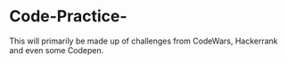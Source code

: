 # Code-Practice-
This will primarily be made up of challenges from CodeWars, Hackerrank and even some Codepen. 
